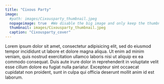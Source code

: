 ```yaml
---
title: "Cixous Party"
image:
  #path: images/Cixousparty_thumbnail.jpeg
  nopageimage: true  #We disable the big image and only keep the thumbnail
  thumbnail: images/Cixousparty_thumbnail.jpeg
  caption: "Cixousparty_cover"
---
```


Lorem ipsum dolor sit amet, consectetur adipisicing elit, sed do eiusmod tempor incididunt ut labore et dolore magna aliqua. Ut enim ad minim veniam, quis nostrud exercitation ullamco laboris nisi ut aliquip ex ea commodo consequat. Duis aute irure dolor in reprehenderit in voluptate velit esse cillum dolore eu fugiat nulla pariatur. Excepteur sint occaecat cupidatat non proident, sunt in culpa qui officia deserunt mollit anim id est laborum.
